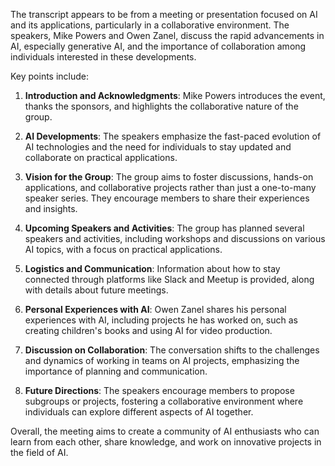 The transcript appears to be from a meeting or presentation focused on AI and its applications, particularly in a collaborative environment. The speakers, Mike Powers and Owen Zanel, discuss the rapid advancements in AI, especially generative AI, and the importance of collaboration among individuals interested in these developments.

Key points include:

1. **Introduction and Acknowledgments**: Mike Powers introduces the event, thanks the sponsors, and highlights the collaborative nature of the group.

2. **AI Developments**: The speakers emphasize the fast-paced evolution of AI technologies and the need for individuals to stay updated and collaborate on practical applications.

3. **Vision for the Group**: The group aims to foster discussions, hands-on applications, and collaborative projects rather than just a one-to-many speaker series. They encourage members to share their experiences and insights.

4. **Upcoming Speakers and Activities**: The group has planned several speakers and activities, including workshops and discussions on various AI topics, with a focus on practical applications.

5. **Logistics and Communication**: Information about how to stay connected through platforms like Slack and Meetup is provided, along with details about future meetings.

6. **Personal Experiences with AI**: Owen Zanel shares his personal experiences with AI, including projects he has worked on, such as creating children's books and using AI for video production.

7. **Discussion on Collaboration**: The conversation shifts to the challenges and dynamics of working in teams on AI projects, emphasizing the importance of planning and communication.

8. **Future Directions**: The speakers encourage members to propose subgroups or projects, fostering a collaborative environment where individuals can explore different aspects of AI together.

Overall, the meeting aims to create a community of AI enthusiasts who can learn from each other, share knowledge, and work on innovative projects in the field of AI.
